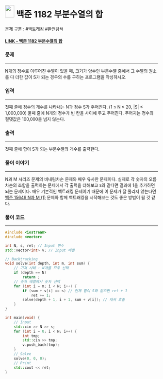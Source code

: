 
# <img src="https://d2gd6pc034wcta.cloudfront.net/tier/9.svg" width="30" height="40"> 백준 1182 부분수열의 합

문제 구분 : #백트래킹 #완전탐색 
#### [LINK - 백준 1182 부분수열의 합](https://www.acmicpc.net/problem/1182)

### 문제
<hr>

N개의 정수로 이루어진 수열이 있을 때, 크기가 양수인 부분수열 중에서 그 수열의 원소를 다 더한 값이 S가 되는 경우의 수를 구하는 프로그램을 작성하시오.
### 입력
<hr>

첫째 줄에 정수의 개수를 나타내는 N과 정수 S가 주어진다. (1 ≤ N ≤ 20, |S| ≤ 1,000,000) 둘째 줄에 N개의 정수가 빈 칸을 사이에 두고 주어진다. 주어지는 정수의 절댓값은 100,000을 넘지 않는다.
### 출력
<hr>

첫째 줄에 합이 S가 되는 부분수열의 개수를 출력한다.
### 풀이 이야기
<hr>

N과 M 시리즈 문제의 비내림차순 문제와 매우 유사한 문제이다. 실제로 각 숫자의 오름차순의 조합을 출력하는 문제에서 각 출력을 더해보고 `S`와 같다면 결과에 1을 추가하면 되는 문제이다. 매우 기본적인 백트래킹 문제이기 때문에 이 문제가 잘 풀리지 않는다면 [백준 15649 N과 M (1)](./15649.md) 문제와 함께 백트래킹을 시작해보는 것도 좋은 방법이 될 것 같다.
### 풀이 코드
<hr>

``` c++
#include <iostream>
#include <vector>

int N, s, ret; // Input 변수
std::vector<int> v; // Input 배열

// Backtracking
void solve(int depth, int m, int sum) {
	// 기저 사례 : N개를 모두 선택
	if (depth == N)
		return ;
	// 숫자 배열에서 숫자 선택
	for (int i = m; i < N; i++) {
		if (sum + v[i] == s) // 현재 합이 S와 같으면 ret + 1
			ret += 1;
		solve(depth + 1, i + 1, sum + v[i]); // 재귀 호출
	}
}

int main(void) {
	// Input
	std::cin >> N >> s;
	for (int i = 0; i < N; i++) {
		int tmp;
		std::cin >> tmp;
		v.push_back(tmp);
	}
	// Solve
	solve(0, 0, 0);
	// Print
	std::cout << ret;
}
```


